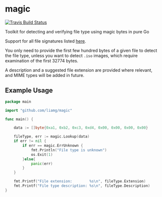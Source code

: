 # magic

[![Travis Build Status](https://travis-ci.org/liamg/magic.svg?branch=master)](https://travis-ci.org/liamg/magic)

Toolkit for detecting and verifying file type using magic bytes in pure Go

Support for all file signatures listed [here](https://en.wikipedia.org/wiki/List_of_file_signatures).

You only need to provide the first few hundred bytes of a given file to detect the file type, unless you want to detect `.iso` images, which require examination of the first 32774 bytes.

A description and a suggested file extension are provided where relevant, and MIME types will be added in future.

## Example Usage

```go
package main

import "github.com/liamg/magic"

func main() {

    data := []byte{0xa1, 0xb2, 0xc3, 0xd4, 0x00, 0x00, 0x00, 0x00}

    fileType, err := magic.Lookup(data)
    if err != nil {
        if err == magic.ErrUnknown {
            fmt.Println("File type is unknown")
            os.Exit(1)
        }else{
            panic(err)
        }
    }

    fmt.Printf("File extension:        %s\n", fileType.Extension)
    fmt.Printf("File type description: %s\n", fileType.Description)
}
```